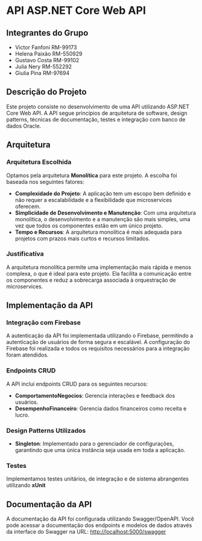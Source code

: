 # API ASP.NET Core Web API

## Integrantes do Grupo
- Victor Fanfoni RM-99173
- Helena Paixão RM-550929
- Gustavo Costa RM-99102
- Julia Nery RM-552292
- Giulia Pina RM-97694

## Descrição do Projeto
Este projeto consiste no desenvolvimento de uma API utilizando ASP.NET Core Web API. A API segue princípios de arquitetura de software, design patterns, técnicas de documentação, testes e integração com banco de dados Oracle.

## Arquitetura

### Arquitetura Escolhida
Optamos pela arquitetura **Monolítica** para este projeto. A escolha foi baseada nos seguintes fatores:
- **Complexidade do Projeto**: A aplicação tem um escopo bem definido e não requer a escalabilidade e a flexibilidade que microservices oferecem.
- **Simplicidade de Desenvolvimento e Manutenção**: Com uma arquitetura monolítica, o desenvolvimento e a manutenção são mais simples, uma vez que todos os componentes estão em um único projeto.
- **Tempo e Recursos**: A arquitetura monolítica é mais adequada para projetos com prazos mais curtos e recursos limitados.

### Justificativa
A arquitetura monolítica permite uma implementação mais rápida e menos complexa, o que é ideal para este projeto. Ela facilita a comunicação entre os componentes e reduz a sobrecarga associada à orquestração de microservices.

## Implementação da API

### Integração com Firebase
A autenticação da API foi implementada utilizando o Firebase, permitindo a autenticação de usuários de forma segura e escalável. A configuração do Firebase foi realizada e todos os requisitos necessários para a integração foram atendidos.

### Endpoints CRUD
A API inclui endpoints CRUD para os seguintes recursos:
- **ComportamentoNegocios**: Gerencia interações e feedback dos usuários.
- **DesempenhoFinanceiro**: Gerencia dados financeiros como receita e lucro.

### Design Patterns Utilizados
- **Singleton**: Implementado para o gerenciador de configurações, garantindo que uma única instância seja usada em toda a aplicação.

### Testes
Implementamos testes unitários, de integração e de sistema abrangentes utilizando **xUnit** 

## Documentação da API

A documentação da API foi configurada utilizando Swagger/OpenAPI. Você pode acessar a documentação dos endpoints e modelos de dados através da interface do Swagger na URL: [http://localhost:5000/swagger](http://localhost:5000/swagger)
